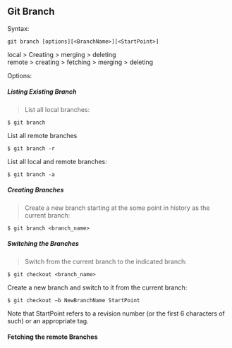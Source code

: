 ## Git Branch

Syntax:
```
git branch [options][<BranchName>][<StartPoint>]
```

local > Creating > merging > deleting  
remote > creating > fetching > merging > deleting

Options:

##### Listing Existing Branch
>List all local branches:
```
$ git branch
```
List all remote branches
```
$ git branch -r
```
List all local and remote branches:
```
$ git branch -a
```

##### Creating Branches

>Create a new branch starting at the some point in history as the current branch:
```
$ git branch <branch_name>
```

##### Switching the Branches

> Switch from the current branch to the indicated branch:
```
$ git checkout <branch_name>
```
Create a new branch and switch to it from the current branch:
```
$ git checkout –b NewBranchName StartPoint
```
Note that StartPoint refers to a revision number (or the first 6 characters of such) or an appropriate tag.

#### Fetching the remote Branches
>
